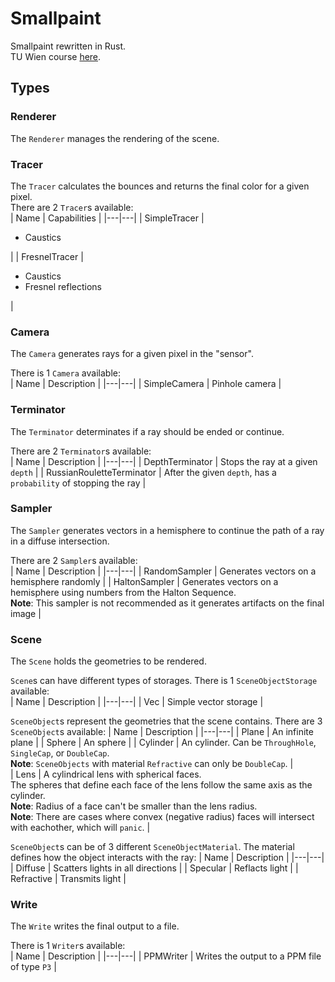 # Smallpaint
Smallpaint rewritten in Rust.  
TU Wien course [here](https://www.cg.tuwien.ac.at/courses/Rendering/VU.SS2019.html).

## Types
### Renderer
The `Renderer` manages the rendering of the scene.  

### Tracer
The `Tracer` calculates the bounces and returns the final color for a given pixel.  
There are 2 `Tracer`s available:  
| Name | Capabilities |
|---|---|
| SimpleTracer | <ul><li>Caustics</li></ul> |
| FresnelTracer | <ul><li>Caustics</li><li>Fresnel reflections</li></ul> |  

### Camera
The `Camera` generates rays for a given pixel in the "sensor".

There is 1 `Camera` available:  
| Name | Description |
|---|---|
| SimpleCamera | Pinhole camera |

### Terminator
The `Terminator` determinates if a ray should be ended or continue.  

There are 2 `Terminator`s available:  
| Name | Description |
|---|---|
| DepthTerminator | Stops the ray at a given `depth` |
| RussianRouletteTerminator | After the given `depth`, has a `probability` of stopping the ray |  

### Sampler
The `Sampler` generates vectors in a hemisphere to continue the path of a ray in a diffuse intersection.  

There are 2 `Sampler`s available:  
| Name | Description |
|---|---|
| RandomSampler | Generates vectors on a hemisphere randomly |
| HaltonSampler | Generates vectors on a hemisphere using numbers from the Halton Sequence.<br/>**Note**: This sampler is not recommended as it generates artifacts on the final image |  

### Scene
The `Scene` holds the geometries to be rendered.  

`Scene`s can have different types of storages. There is 1 `SceneObjectStorage` available:  
| Name | Description |
|---|---|
| Vec | Simple vector storage |  

`SceneObject`s represent the geometries that the scene contains. There are 3 `SceneObject`s available:
| Name | Description |
|---|---|
| Plane | An infinite plane |
| Sphere | An sphere |
| Cylinder | An cylinder. Can be `ThroughHole`, `SingleCap`, or `DoubleCap`.<br/>**Note**: `SceneObjects` with material `Refractive` can only be `DoubleCap`. |  
| Lens | A cylindrical lens with spherical faces.<br/>The spheres that define each face of the lens follow the same axis as the cylinder.<br/>**Note**: Radius of a face can't be smaller than the lens radius.<br/>**Note**: There are cases where convex (negative radius) faces will intersect with eachother, which will `panic`. |  

`SceneObject`s can be of 3 different `SceneObjectMaterial`. The material defines how the object interacts with the ray:
| Name | Description |
|---|---|
| Diffuse | Scatters lights in all directions |
| Specular | Reflacts light |
| Refractive | Transmits light |  

### Write
The `Write` writes the final output to a file.  

There is 1 `Writer`s available:  
| Name | Description |
|---|---|
| PPMWriter | Writes the output to a PPM file of type `P3` |
